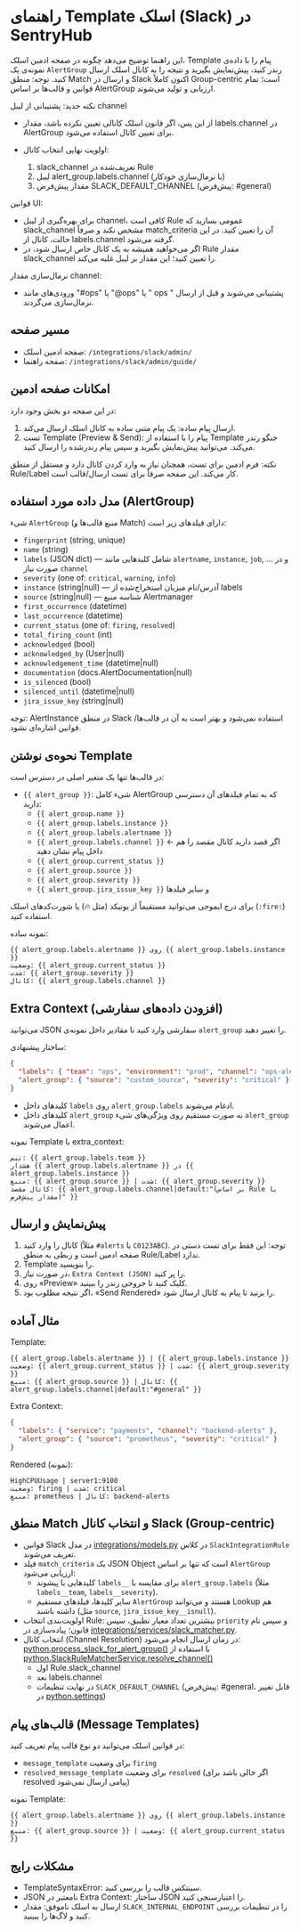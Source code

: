 # راهنمای Template اسلک (Slack) در SentryHub

این راهنما توضیح می‌دهد چگونه در صفحه ادمین اسلک، Template پیام را با داده‌ی نمونه‌ی یک `AlertGroup` رندر کنید، پیش‌نمایش بگیرید و نتیجه را به کانال اسلک ارسال کنید.
توجه: منطق Match و ارسال در Slack اکنون کاملاً Group-centric است؛ تمام قوانین و قالب‌ها بر اساس AlertGroup ارزیابی و تولید می‌شوند.

نکته جدید: پشتیبانی از لیبل channel

- از این پس، اگر قانون اسلک کانالی تعیین نکرده باشد، مقدار labels.channel در AlertGroup برای تعیین کانال استفاده می‌شود.
- اولویت نهایی انتخاب کانال:

  1. slack_channel تعریف‌شده در Rule
  2. لیبل alert_group.labels.channel (با نرمال‌سازی خودکار)
  3. مقدار پیش‌فرض SLACK_DEFAULT_CHANNEL (پیش‌فرض: #general)

قوانین UI:

- برای بهره‌گیری از لیبل channel، کافی است Rule عمومی بسازید که slack_channel مشخص نکند و صرفاً match_criteria آن را تعیین کنید. در این حالت، کانال از labels.channel گرفته می‌شود.
- اگر می‌خواهید همیشه به یک کانال خاص ارسال شود، در Rule مقدار slack_channel را تعیین کنید؛ این مقدار بر لیبل غلبه می‌کند.

نرمال‌سازی مقدار channel:
- ورودی‌های مانند "#ops" یا "@ops" یا " ops " پشتیبانی می‌شوند و قبل از ارسال نرمال‌سازی می‌گردند.

## مسیر صفحه
- صفحه ادمین اسلک: `/integrations/slack/admin/`
- صفحه راهنما: `/integrations/slack/admin/guide/`

## امکانات صفحه ادمین
در این صفحه دو بخش وجود دارد:
1. ارسال پیام ساده: یک پیام متنی ساده به کانال اسلک ارسال می‌کند.
2. تست Template (Preview & Send): پیام را با استفاده از Template جنگو رندر می‌کند. می‌توانید پیش‌نمایش بگیرید و سپس پیام رندرشده را ارسال کنید.

نکته: فرم ادمین برای تست، همچنان نیاز به وارد کردن کانال دارد و مستقل از منطق Rule/Label کار می‌کند. این صفحه صرفاً برای تست ارسال/قالب است.

## مدل داده مورد استفاده (AlertGroup)
شیء `AlertGroup` (منبع قالب‌ها و Match) دارای فیلدهای زیر است:

- `fingerprint` (string, unique)
- `name` (string)
- `labels` (JSON dict) — شامل کلیدهایی مانند `alertname`, `instance`, `job`, ... و در صورت نیاز `channel`
- `severity` (one of: `critical`, `warning`, `info`)
- `instance` (string|null) — آدرس/نام میزبان استخراج‌شده از labels
- `source` (string|null) — شناسه منبع Alertmanager
- `first_occurrence` (datetime)
- `last_occurrence` (datetime)
- `current_status` (one of: `firing`, `resolved`)
- `total_firing_count` (int)
- `acknowledged` (bool)
- `acknowledged_by` (User|null)
- `acknowledgement_time` (datetime|null)
- `documentation` (docs.AlertDocumentation|null)
- `is_silenced` (bool)
- `silenced_until` (datetime|null)
- `jira_issue_key` (string|null)

توجه: AlertInstance در منطق Slack استفاده نمی‌شود و بهتر است به آن در قالب‌ها/قوانین اشاره‌ای نشود.

## نحوه‌ی نوشتن Template
در قالب‌ها تنها یک متغیر اصلی در دسترس است:

- `{{ alert_group }}`: شیء کامل AlertGroup که به تمام فیلدهای آن دسترسی دارید:
  - `{{ alert_group.name }}`
  - `{{ alert_group.labels.instance }}`
  - `{{ alert_group.labels.alertname }}`
  - `{{ alert_group.labels.channel }}`  ← اگر قصد دارید کانال مقصد را هم داخل پیام نشان دهید
  - `{{ alert_group.current_status }}`
  - `{{ alert_group.source }}`
  - `{{ alert_group.severity }}`
  - `{{ alert_group.jira_issue_key }}` و سایر فیلدها

برای درج ایموجی می‌توانید مستقیماً از یونیکد (مثل 🔥) یا شورت‌کدهای اسلک (`:fire:`) استفاده کنید.

نمونه ساده:
```
{{ alert_group.labels.alertname }} روی {{ alert_group.labels.instance }}
وضعیت: {{ alert_group.current_status }}
شدت: {{ alert_group.severity }}
کانال: {{ alert_group.labels.channel }}
```

## Extra Context (افزودن داده‌های سفارشی)
می‌توانید JSON سفارشی وارد کنید تا مقادیر داخل نمونه‌ی `alert_group` را تغییر دهید.

ساختار پیشنهادی:
```json
{
  "labels": { "team": "ops", "environment": "prod", "channel": "ops-alerts" },
  "alert_group": { "source": "custom_source", "severity": "critical" }
}
```
- کلیدهای داخل `labels` روی `alert_group.labels` ادغام می‌شوند.
- کلیدهای داخل `alert_group` به صورت مستقیم روی ویژگی‌های شیء `alert_group` اعمال می‌شوند.

نمونه Template با extra_context:
```
تیم: {{ alert_group.labels.team }}
هشدار {{ alert_group.labels.alertname }} در {{ alert_group.labels.instance }}
منبع: {{ alert_group.source }} | شدت: {{ alert_group.severity }}
کانال مقصد: {{ alert_group.labels.channel|default:"(بر اساس Rule یا مقدار پیش‌فرض)" }}
```

## پیش‌نمایش و ارسال
1. کانال را وارد کنید (مثلاً `#alerts` یا `C0123ABC`). توجه: این فقط برای تست دستی در صفحه ادمین است و ربطی به منطق Rule/Label ندارد.
2. Template را بنویسید.
3. در صورت نیاز، `Extra Context (JSON)` را پر کنید.
4. روی «Preview» کلیک کنید تا خروجی رندر را ببینید.
5. اگر نتیجه مطلوب بود، «Send Rendered» را بزنید تا پیام به کانال ارسال شود.

## مثال آماده
Template:
```
{{ alert_group.labels.alertname }} | {{ alert_group.labels.instance }}
وضعیت: {{ alert_group.current_status }} | شدت: {{ alert_group.severity }}
منبع: {{ alert_group.source }} | کانال: {{ alert_group.labels.channel|default:"#general" }}
```
Extra Context:
```json
{
  "labels": { "service": "payments", "channel": "backend-alerts" },
  "alert_group": { "source": "prometheus", "severity": "critical" }
}
```
Rendered (نمونه):
```
HighCPUUsage | server1:9100
وضعیت: firing | شدت: critical
منبع: prometheus | کانال: backend-alerts
```

## منطق Match و انتخاب کانال Slack (Group-centric)
- قوانین Slack در مدل [integrations/models.py](integrations/models.py:80) در کلاس `SlackIntegrationRule` تعریف می‌شوند.
- فیلد `match_criteria` یک JSON Object است که تنها بر اساس `AlertGroup` ارزیابی می‌شود:
  - کلیدهایی با پیشوند `labels__` برای مقایسه با `alert_group.labels` (مثلاً `labels__team`, `labels__severity`).
  - سایر کلیدها، فیلدهای مستقیم `AlertGroup` هستند و می‌توانند Lookup هم داشته باشند (مثل `source`, `jira_issue_key__isnull`).
- اولویت‌بندی انتخاب Rule: بیشترین تعداد معیار تطبیق، سپس `priority` و سپس نام قانون؛ پیاده‌سازی در [integrations/services/slack_matcher.py](integrations/services/slack_matcher.py:11).
- انتخاب کانال (Channel Resolution) در زمان ارسال انجام می‌شود: [python.process_slack_for_alert_group()](integrations/tasks.py:279) با استفاده از [python.SlackRuleMatcherService.resolve_channel()](integrations/services/slack_matcher.py:45)
  - اول Rule.slack_channel
  - بعد labels.channel
  - در نهایت تنظیمات `SLACK_DEFAULT_CHANNEL` (پیش‌فرض: #general، قابل تغییر در [python.settings](sentryHub/settings.py:288))

## قالب‌های پیام (Message Templates)
در قوانین اسلک می‌توانید دو نوع قالب پیام تعریف کنید:
- `message_template` برای وضعیت `firing`
- `resolved_message_template` برای وضعیت `resolved` (اگر خالی باشد برای resolved پیامی ارسال نمی‌شود)

نمونه Template:
```
{{ alert_group.labels.alertname }} روی {{ alert_group.labels.instance }}
منبع: {{ alert_group.source }} | وضعیت: {{ alert_group.current_status }}
```

## مشکلات رایج
- TemplateSyntaxError: سینتکس قالب را بررسی کنید.
- JSON نامعتبر در Extra Context: ساختار JSON را اعتبارسنجی کنید.
- ارسال به اسلک ناموفق: مقدار `SLACK_INTERNAL_ENDPOINT` را در تنظیمات بررسی کنید و لاگ‌ها را ببینید.
